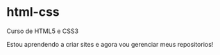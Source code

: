 # html-css
 Curso de HTML5 e CSS3



Estou aprendendo a criar sites e agora vou gerenciar meus repositorios!